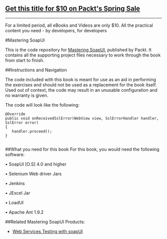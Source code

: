 ## [Get this title for $10 on Packt's Spring Sale](https://www.packt.com/B02113?utm_source=github&utm_medium=packt-github-repo&utm_campaign=spring_10_dollar_2022)
-----
For a limited period, all eBooks and Videos are only $10. All the practical content you need \- by developers, for developers

#Mastering SoapUI

This is the code repository for [Mastering SoapUI](https://www.packtpub.com/web-development/mastering-soapui?utm_source=GitHub&utm_medium=Repository&utm_campaign=9781783980802
), published by Packt. It contains all the supporting project files necessary to work through the book from start to finish.

##Instructions and Navigation

The code included with this book is meant for use as an aid in performing the exercises and should not be used as a replacement for the book itself.
Used out of context, the code may result in an unusable configuration and no warranty is given.

The code will look like the following:
```
@Override         
public void onReceivedSslError(WebView view, SslErrorHandler handler, SslError error) 
{            
   handler.proceed();         
}


```
##What you need for this book
For this book, you would need the following software:

• SoapUI [O.S] 4.0 and higher

• Selenium Web driver Jars

• Jenkins

• JExcel Jar

• LoadUI

• Apache Ant 1.9.2


##Related Mastering SoapUI Products:

* [Web Services Testing with soapUI](https://www.packtpub.com/web-development/web-services-testing-soapui?utm_source=GitHub&utm_medium=Repository&utm_campaign=9781849515665)

